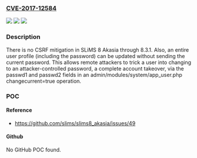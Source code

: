 ### [CVE-2017-12584](https://cve.mitre.org/cgi-bin/cvename.cgi?name=CVE-2017-12584)
![](https://img.shields.io/static/v1?label=Product&message=n%2Fa&color=blue)
![](https://img.shields.io/static/v1?label=Version&message=n%2Fa&color=blue)
![](https://img.shields.io/static/v1?label=Vulnerability&message=n%2Fa&color=brighgreen)

### Description

There is no CSRF mitigation in SLiMS 8 Akasia through 8.3.1. Also, an entire user profile (including the password) can be updated without sending the current password. This allows remote attackers to trick a user into changing to an attacker-controlled password, a complete account takeover, via the passwd1 and passwd2 fields in an admin/modules/system/app_user.php changecurrent=true operation.

### POC

#### Reference
- https://github.com/slims/slims8_akasia/issues/49

#### Github
No GitHub POC found.

